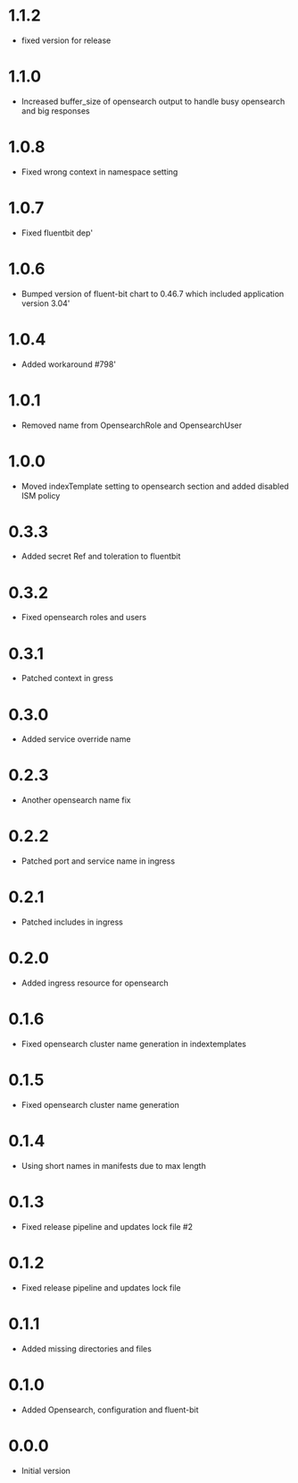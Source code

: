 # 1.1.2
- fixed version for release

# 1.1.0
- Increased buffer_size of opensearch output to handle busy opensearch and big responses

# 1.0.8
- Fixed wrong context in namespace setting

# 1.0.7
- Fixed fluentbit dep'

# 1.0.6
- Bumped version of fluent-bit chart to 0.46.7 which included application version 3.04'

# 1.0.4
- Added workaround #798'

# 1.0.1
- Removed name from OpensearchRole and OpensearchUser

# 1.0.0
- Moved indexTemplate setting to opensearch section and added disabled ISM policy

# 0.3.3
- Added secret Ref and toleration to fluentbit

# 0.3.2
- Fixed opensearch roles and users

# 0.3.1
- Patched context in gress

# 0.3.0
- Added service override name

# 0.2.3
- Another opensearch name fix

# 0.2.2
- Patched port and service name in ingress

# 0.2.1
- Patched includes in ingress

# 0.2.0
- Added ingress resource for opensearch

# 0.1.6
- Fixed opensearch cluster name generation in indextemplates

# 0.1.5
- Fixed opensearch cluster name generation

# 0.1.4
- Using short names in manifests due to max length

# 0.1.3
- Fixed release pipeline and updates lock file #2

# 0.1.2
- Fixed release pipeline and updates lock file

# 0.1.1
- Added missing directories and files

# 0.1.0
- Added Opensearch, configuration and fluent-bit

# 0.0.0
- Initial version

